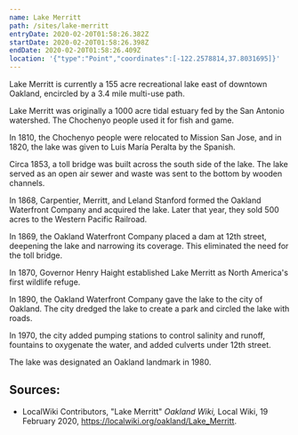 ```yaml
---
name: Lake Merritt
path: /sites/lake-merritt
entryDate: 2020-02-20T01:58:26.382Z
startDate: 2020-02-20T01:58:26.398Z
endDate: 2020-02-20T01:58:26.409Z
location: '{"type":"Point","coordinates":[-122.2578814,37.8031695]}'
---
```


  Lake Merritt is currently a 155 acre recreational lake east of downtown
  Oakland, encircled by a 3.4 mile multi-use path.


  Lake Merritt was originally a 1000 acre tidal estuary fed by the San Antonio
  watershed. The Chochenyo people used it for fish and game.


  In 1810, the Chochenyo people were relocated to Mission San Jose, and in 1820,
  the lake was given to Luis María Peralta by the Spanish.


  Circa 1853, a toll bridge was built across the south side of the lake. The
  lake served as an open air sewer and waste was sent to the bottom by wooden
  channels.


  In 1868, Carpentier, Merritt, and Leland Stanford formed the Oakland
  Waterfront Company and acquired the lake. Later that year, they sold 500 acres
  to the Western Pacific Railroad.


  In 1869, the Oakland Waterfront Company placed a dam at 12th street, deepening
  the lake and narrowing its coverage.  This eliminated the need for the toll
  bridge.


  In 1870, Governor Henry Haight established Lake Merritt as North America's
  first wildlife refuge.


  In 1890, the Oakland Waterfront Company gave the lake to the city of Oakland.
  The city dredged the lake to create a park and circled the lake with roads.


  In 1970, the city added pumping stations to control salinity and runoff,
  fountains to oxygenate the water, and added culverts under 12th street.


  The lake was designated an Oakland landmark in 1980.

## Sources:
  * LocalWiki Contributors, "Lake Merritt" *Oakland Wiki,* Local Wiki, 19
  February 2020, <https://localwiki.org/oakland/Lake_Merritt>.


